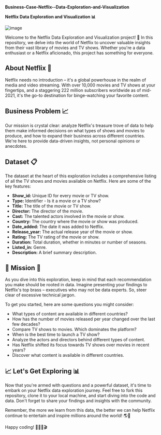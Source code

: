 **Business-Case-Netflix--Data-Exploration-and-Visualization**

**Netflix Data Exploration and Visualization 📊**

![image](https://github.com/gmrampe/Business-case-Netflix---Data-Analysis-visualization/assets/123885825/909de3a4-29b9-41d7-8837-97728bd91766)

Welcome to the Netflix Data Exploration and Visualization project! 🎉 In this repository, we delve into the world of Netflix to uncover valuable insights from their vast library of movies and TV shows. Whether you're a data enthusiast or a Netflix aficionado, this project has something for everyone.

## About Netflix 🍿

Netflix needs no introduction – it's a global powerhouse in the realm of media and video streaming. With over 10,000 movies and TV shows at your fingertips, and a staggering 222 million subscribers worldwide as of mid-2021, it's the go-to destination for binge-watching your favorite content. 

## Business Problem 📈

Our mission is crystal clear: analyze Netflix's treasure trove of data to help them make informed decisions on what types of shows and movies to produce, and how to expand their business across different countries. We're here to provide data-driven insights, not personal opinions or anecdotes.

## Dataset 📋

The dataset at the heart of this exploration includes a comprehensive listing of all the TV shows and movies available on Netflix. Here are some of the key features:

- **Show_id:** Unique ID for every movie or TV show.
- **Type:** Identifier - Is it a movie or a TV show?
- **Title:** The title of the movie or TV show.
- **Director:** The director of the movie.
- **Cast:** The talented actors involved in the movie or show.
- **Country:** The country where the movie or show was produced.
- **Date_added:** The date it was added to Netflix.
- **Release_year:** The actual release year of the movie or show.
- **Rating:** The TV rating of the movie or show.
- **Duration:** Total duration, whether in minutes or number of seasons.
- **Listed_in:** Genre.
- **Description:** A brief summary description.

## 🚀 Mission 🚀

As you dive into this exploration, keep in mind that each recommendation you make should be rooted in data. Imagine presenting your findings to Netflix's top brass – executives who may not be data experts. So, steer clear of excessive technical jargon.

To get you started, here are some questions you might consider:

- What types of content are available in different countries?
- How has the number of movies released per year changed over the last few decades?
- Compare TV shows to movies. Which dominates the platform?
- When is the best time to launch a TV show?
- Analyze the actors and directors behind different types of content.
- Has Netflix shifted its focus towards TV shows over movies in recent years?
- Discover what content is available in different countries.

## 📈 Let's Get Exploring 📊

Now that you're armed with questions and a powerful dataset, it's time to embark on your Netflix data exploration journey. Feel free to fork this repository, clone it to your local machine, and start diving into the code and data. Don't forget to share your findings and insights with the community.

Remember, the more we learn from this data, the better we can help Netflix continue to entertain and inspire millions around the world! 🌎🍿

Happy coding! 🚀👨‍💻🎬
